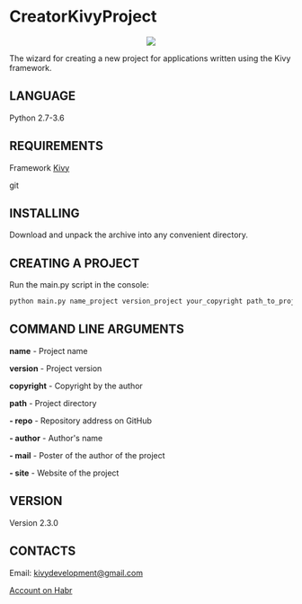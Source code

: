 CreatorKivyProject
==================

<p align="center">
  <img src="https://raw.githubusercontent.com/HeaTTheatR/CreatorKivyProject/master/previous.jpg">
</p>

The wizard for creating a new project for applications written using the Kivy framework.

LANGUAGE
--------
Python 2.7-3.6

REQUIREMENTS
------------
Framework [Kivy](http://kivy.org)

git

INSTALLING
---------
Download and unpack the archive into any convenient directory.

CREATING A PROJECT
------------------
Run the main.py script in the console: 

```python
python main.py name_project version_project your_copyright path_to_project -repo repo_project_on_github -author name_author -mail mail_author -site site_project
```

COMMAND LINE ARGUMENTS
----------------------
**name** - Project name

**version** - Project version 

**copyright** - Copyright by the author

**path** - Project directory 

**- repo** - Repository address on GitHub

**- author** - Author's name 

**- mail** - Poster of the author of the project 

**- site** - Website of the project 

VERSION
-------
Version 2.3.0

CONTACTS
--------
Email: kivydevelopment@gmail.com

[Account on Habr](https://habrahabr.ru/users/heattheatr/)

